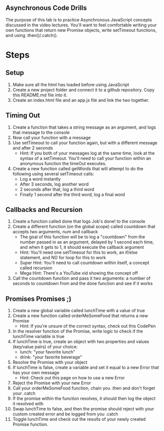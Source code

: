 ## Asynchronous Code Drills
The purpose of this lab is to practice Asynchronous JavaScript concepts discussed in the video lectures. You'll want to feel comfortable writing your own functions that return new Promise objects, write setTimeout functions, and using .then()/.catch().

# Steps
## Setup
1. Make sure all the html has loaded before using JavaScript
2. Create a new project folder and connect it to a github repository. Copy this README.md file into it.
3. Create an index.html file and an app.js file and link the two together.

## Timing Out
1. Create a function that takes a string message as an argument, and logs that message to the console
2. Now call your function with a message
3. Use setTimeout to call your function again, but with a different message and after 2 seconds
    - Hint: If you both of your messages log at the same time, look at the syntax of a setTimeout. You'll need to call your function within an anonymous function the timeOut executes.
4. Create a new function called getWords that will attempt to do the following using several setTimeout calls:
    - Log a word instantly
    - After 3 seconds, log another word
    - 2 seconds after that, log a third word
    - Finally 1 second after the third word, log a final word

## Callbacks and Recursion
1. Create a function called done that logs Job's done! to the console
2. Create a different function (on the global scope) called countdown that accepts two arguments, num and callback
    - The goal of this function will be to log a "countdown" from the number passed in as an argument, delayed by 1 second each time, and when it gets to 1, it should execute the callback argument
    - Hint: You'll need one setTimeout for this to work, an if/else statement, and NO for loop for this to work
    - Super Hint: You'll need to call countdown within itself, a concept called recursion
    - Mega Hint: There's a YouTube vid showing the concept off
3. Call the countdown function and pass it two arguments: a number of seconds to countdown from and the done function and see if it works

## Promises Promises ;)
1. Create a new global variable called lunchTime with a value of true
2. Create a new function called orderMeSomeFood that returns a new Promise
    - Hint: If you're unsure of the correct syntax, check out this CodePen
3. In the resolver function of the Promise, write logic to check if the lunchTime variable is true
4. If lunchTime is true, create an object with two properties and values (key/value pairs) of your choice:
    - lunch: "your favorite lunch"
    - drink: "your favorite beverage"
5. Resolve the Promise with your object
6. If lunchTime is false, create a variable and set it equal to a new Error that has your own message
    - Hint: Check out this page on how to use a new Error
7. Reject the Promise with your new Error
8. Call your orderMeSomeFood function, chain you .then and don't forget your .catch
9. If the promise within the function resolves, it should then log the object it resolved with
10. Swap lunchTime to false, and then the promise should reject with your custom created error and be logged from you .catch
11. Toggle lunchTime and check out the results of your newly created Promise function.
